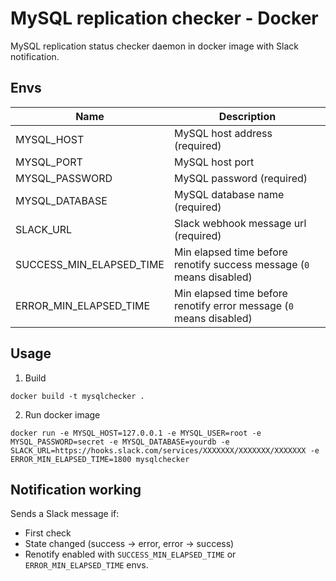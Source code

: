 # MySQL replication checker - Docker

MySQL replication status checker daemon in docker image with Slack notification.

## Envs

| Name | Description |
| ------------- | ------------- |
| MYSQL_HOST | MySQL host address (required) |
| MYSQL_PORT | MySQL host port |
| MYSQL_PASSWORD | MySQL password (required) |
| MYSQL_DATABASE | MySQL database name (required) |
| SLACK_URL | Slack webhook message url (required) |
| SUCCESS_MIN_ELAPSED_TIME  | Min elapsed time before renotify success message (`0` means disabled) |
| ERROR_MIN_ELAPSED_TIME  | Min elapsed time before renotify error message (`0` means disabled) |

## Usage

1. Build 
```shell
docker build -t mysqlchecker .
```
2. Run docker image
```shell
docker run -e MYSQL_HOST=127.0.0.1 -e MYSQL_USER=root -e MYSQL_PASSWORD=secret -e MYSQL_DATABASE=yourdb -e SLACK_URL=https://hooks.slack.com/services/XXXXXXX/XXXXXXX/XXXXXXX -e ERROR_MIN_ELAPSED_TIME=1800 mysqlchecker
```

## Notification working

Sends a Slack message if:
- First check
- State changed (success -> error, error -> success)
- Renotify enabled with `SUCCESS_MIN_ELAPSED_TIME` or `ERROR_MIN_ELAPSED_TIME` envs.
